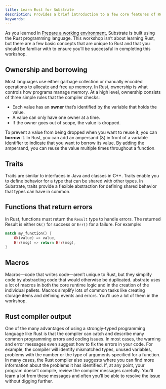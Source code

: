 ```yaml
---
title: Learn Rust for Substrate
description: Provides a brief introduction to a few core features of Rust that are important for Substrate developers to be familiar with.
keywords:
---
```


As you learned in [Prepare a working environment](/tutorials/collectibles-workshop/01-prepare/), Substrate is built using the Rust programming language.
This workshop isn’t about learning Rust, but there are a few basic concepts that are unique to Rust and that you should be familiar with to ensure you’ll be successful in completing this workshop.

## Ownership and borrowing

Most languages use either garbage collection or manually encoded operations to allocate and free up memory. 
In Rust, ownership is what controls how programs manage memory. 
At a high level, ownership consists of three simple rules that the compiler checks:

- Each value has an **owner** that’s identified by the variable that holds the value.
- A value can only have one owner at a time.
- If the owner goes out of scope, the value is dropped.

To prevent a value from being dropped when you want to reuse it, you can **borrow** it.
In Rust, you can add an ampersand (&) in front of a variable identifier to indicate that you want to borrow its value. 
By adding the ampersand, you can reuse the value multiple times throughout a function.

## Traits

Traits are similar to interfaces in Java and classes in C++.
Traits enable you to define behavior for a type that can be shared with other types. 
In Substrate, traits provide a flexible abstraction for defining shared behavior that types can have in common.

## Functions that return errors

In Rust, functions must return the `Result` type to handle errors. 
The returned Result is either `Ok()` for success or `Err()` for a failure.
For example:

```rust
match my_function() {
    Ok(value) => value,
    Err(msg) => return Err(msg),
}
```

## Macros

Macros—code that writes code—aren’t unique to Rust, but they simplify code by abstracting code that would otherwise be duplicated.
ubstrate uses a lot of macros in both the core runtime logic and in the creation of the individual pallets.
Macros simplify lots of common tasks like creating storage items and defining events and errors.
You'll use a lot of them in the workshop.

## Rust compiler output

One of the many advantages of using a strongly-typed programming language like Rust is that the compiler can catch and describe many common programming errors and coding issues.
In most cases, the warning and error messages even suggest how to fix the errors in your code. 
For example, the compiler will identify mismatched types, unused variables, problems with the number or the type of arguments specified for a function.
In many cases, the Rust compiler also suggests where you can find more information about the problems it has identified. 
If, at any point, your program doesn’t compile, review the compiler messages carefully.
You’ll learn a lot from these messages and often you’ll be able to resolve the issue without digging further.